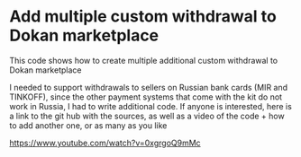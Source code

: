 # Add multiple custom withdrawal to Dokan marketplace
This code shows how to create multiple additional custom withdrawal to Dokan marketplace

I needed to support withdrawals to sellers on Russian bank cards (MIR and TINKOFF), since the other payment systems that come with the kit do not work in Russia, I had to write additional code.
If anyone is interested, here is a link to the git hub with the sources, as well as a video of the code + how to add another one, or as many as you like

https://www.youtube.com/watch?v=0xgrgoQ9mMc
